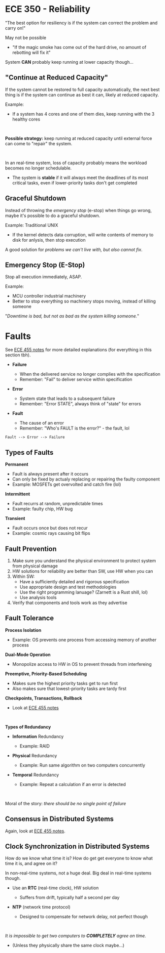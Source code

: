 # ECE 350 - Reliability

"The best option for resiliency is if the system can correct the problem and carry on!"

May not be possible

* "If the magic smoke has come out of the hard drive, no amount of rebotting will fix it"

System **CAN** probably keep running at lower capacity though...

## "Continue at Reduced Capacity"

If the system cannot be restored to full capacity automatically, the next best thing is if the system can continue as best it can, likely at reduced capacity.

Example:

* If a system has 4 cores and one of them dies, keep running with the 3 healthy cores

<br>

**Possible strategy:** keep running at reduced capacity until external force can come to "repair" the system.

<br>

In an real-time system, loss of capacity probably means the workload becomes no longer schedulable.

* The system is **stable** if it will always meet the deadlines of its most critical tasks, even if lower-priority tasks don't get completed

## Graceful Shutdown

Instead of throwing the *emergency stop* (e-stop) when things go wrong, maybe it's possible to do a graceful shutdown.

Example: Traditional UNIX

* If the kernel detects data corruption, will write contents of memory to disk for anlysis, then stop execution

A good solution for *problems we can't live with, but also cannot fix*.

## Emergency Stop (E-Stop)

Stop all execution immediately, ASAP.

Example:

* MCU controller industrial machinery
* Better to stop everything so machinery stops moving, instead of killing someone

"*Downtime is bad, but not as bad as the system killing someone.*"

# Faults

See [ECE 455 notes](https://github.com/RyanJMah/ece455-notes/blob/master/4-reliability/readme.md) for more detailed explanations (for everything in this section tbh).

* **Failure**
  * When the delivered service no longer complies with the specification
  * Remember: "Fail" to deliver service within specification

* **Error**
  * System state that leads to a subsequent failure
  * Remember: "Error STATE", always think of "state" for errors

* **Fault**
  * The cause of an error
  * Remember: "Who's FAULT is the error?" - the fault, lol

```
Fault --> Error --> Failure
```

## Types of Faults

**Permanent**

* Fault is always present after it occurs
* Can only be fixed by actualy replacing or repairing the faulty component
* Example: MOSFETs get overvolted and catch fire (lol)

**Intermittent**

* Fault recurrs at random, unpredictable times
* Example: faulty chip, HW bug

**Transient**

* Fault occurs once but does not recur
* Example: cosmic rays causing bit flips

## Fault Prevention

1. Make sure you understand the physical environment to protect system from physical damage
2. HW solutions for reliability are better than SW, use HW when you can
3. Within SW:
    * Have a sufficiently detailed and rigorous specification
    * Use appropriate design and test methodologies
    * Use the right programming lanuage? (Zarnett is a Rust shill, lol)
    * Use analysis tools
4. Verify that components and tools work as they advertise

## Fault Tolerance

**Process Isolation**

* Example: OS prevents one process from accessing memory of another process

**Dual-Mode Operation**

* Monopolize access to HW in OS to prevent threads from interfereing

**Preemptive, Priority-Based Scheduling**

* Makes sure the highest priority tasks get to run first
* Also makes sure that lowest-priority tasks are tardy first

**Checkpoints, Transactions, Rollback**

* Look at [ECE 455 notes](https://github.com/RyanJMah/ece455-notes/blob/master/4-reliability/readme.md)

<br>

**Types of Redundancy**

* **Information** Redundancy
    * Example: RAID

* **Physical** Redundancy
    * Example: Run same algorithm on two computers concurrently

* **Temporal** Redundancy
    * Example: Repeat a calculation if an error is detected

<br>

Moral of the story: *there should be no single point of failure*

## Consensus in Distributed Systems

Again, look at [ECE 455 notes](https://github.com/RyanJMah/ece455-notes/blob/master/4-reliability/readme.md).

## Clock Synchronization in Distributed Systems

How do we know what time it is? How do get get everyone to know what time it is, and agree on it?

In non-real-time systems, not a huge deal. Big deal in real-time systems though.

* Use an **RTC** (real-time clock), HW solution
    * Suffers from drift, typically half a second per day

* **NTP** (network time protocol)
    * Designed to compensate for network delay, not perfect though

<br>

*It is impossible to get two computers to **COMPLETELY** agree on time.*

* (Unless they physically share the same clock maybe...)
